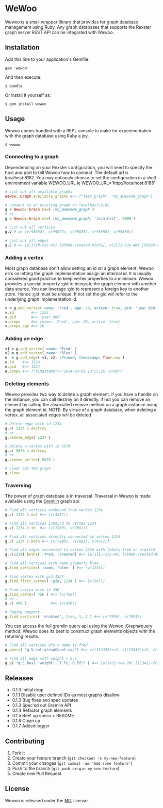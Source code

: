 # WeWoo

Wewoo is a small wrapper library that provides for graph database
management using Ruby. Any graph databases that supports the Rexster graph
server REST API can be integrated with Wewoo.

## Installation

Add this line to your application's Gemfile:

```
gem 'wewoo'
```

And then execute:

```
$ bundle
```

Or install it yourself as:

```
$ gem install wewoo
```

## Usage

Wewoo comes bundled with a REPL console to make for experimentation with the
graph database using Ruby a joy.

```
$ wewoo
```

### Connecting to a graph

Dependending on your Rexster configuration, you will need to specify the
host and port to tell Wewoo how to connect. The default url is localhost:8182.
You may optionaly choose to set the configuration in a shell environment variable
WEWOO_URL ie WEWOO_URL='http://localhost:8185'

```ruby
# List out all available graphs
Wewoo::Graph.available_graphs #=> ["test_graph", "my_awesome_graph"]

# Connect to an existing graph on localhost:8182
g = Wewoo::Graph.new( :my_awesome_graph )
# or...
g = Wewoo::Graph.new( :my_awesome_graph, 'localhost', 9000 )

# List out all vertices
g.V # => [v(95084), v(95072), v(95076), v(95088), v(95080)]

# List out all edges
g.E # => [e(1lIN-oJG-4K) [95088-created-95076], e(1lIJ-oJy-4K) [95080-created-95084]]
```

### Adding a vertex

Most graph database don't allow setting an id on a graph element. Wewoo errs on
letting the graph implementation assign an internal id. It is usually considered
good practice to keep vertex properties to a minimum. Wewoo provides a special
property :gid to integrate the graph element with another data source.
You can leverage :gid to represent a foreign key to another store. Hence :gid must
be unique. If not set the gid will refer to the underlying graph
implementation id.

```ruby
v = g.add_vertex( name: 'Fred', age: 20, active: true, gid: 'user_900' )
v.id        #=> 1234
v.gid       #=> 'user_900'
v.props     #=> {name: 'Fred', age: 20, active: true}
v.props.age #=> 20
```

### Adding an edge

```ruby
v1 = g.add_vertex( name: 'Fred' )
v2 = g.add_vertex( name: 'Blee' )
e  = g.add_edge( v1, v2, :friend, timestamp: Time.now )
e.id    #=> 1234
e.gid   #=> 1234
e.props #=> {"timestamp"=>"2014-03-01 13:55:26 -0700"}
```

### Deleting elements

Wewoo provides two way to delete a graph element. If you have a handle on the
instance, you can call destroy on it directly. If not you can remove an element
by calling the associated remove method on a graph instance using the graph
element id.
NOTE: By virtue of a graph database, when deleting a vertex, all associated
edges will be deleted.

```ruby
# Delete edge with id 1234
g.e( 1234 ).destroy
# or ...
g.remove_edge( 1234 )

# Delete a vertex with id 5678
g.v( 5678 ).destroy
# or...
g.remove_vertex( 5678 )

# Clear out the graph
g.clear
```

### Traversing

The power of graph database is in traversal. Traversal in Wewoo is made available
using the [Gremlin](http://gremlindocs.com/) graph api.

```ruby
# Find all vertices outbound from vertex 1234
g.v( 1234 ).out #=> [v(4567)]

# Find all vertices inbound to vertex 1234
g.v( 1234 ).in  #=> [v(7890), v(7891)]

# Find all vertices directly connected to vertex 1234
g.v( 1234 ).both #=> [v(7890), v(7891), v(4567)]

# Find all edges connected to vertex 1234 with labels fred or created
g.v(1234).bothE( :fred, :created) #=> [e(1lIJ-oJy-4K) [95080-created-95084]]

# Find all vertices with name property blee
g.find_vertices( :name, 'blee' ) #=> [v(1234)]

# Find vertex with gid 1234
g.find_first_vertex( :gid, 1234 ) #=> [v(567)]

# Find vertex with id 456
g.find_vertex( 456 ) #=> [v(456)]
# or...
g.v( 456 )           #=> [v(456)]

# Paging support...
g.find_vertices( 'enabled', true, 1, 2 ) #=> [v(7890), v(7891)]
```

You can access the full gremlin query api using the Wewoo::Graph#query
method. Wewoo does its best to construct graph elements objects with the returning
results.

```ruby
# Find all vertices who's name is fred
g.query( "g.V.out.groupCount.cap") #=> {v(113420)=>2, v(113416)=>2, v(113412)=>1}

# Find all edge with weight < 0.5
g.q( "g.E.has( 'weight', T.lt, 0.5f)" ) #=> [e(1xSj-tve-2W) [113412-friend-113416]]
```

## Releases

* 0.1.0 Initial drop
* 0.1.1 Disable user defined IDs as most graphs disallow
* 0.1.2 Bug fixes and spec updates
* 0.1.3 Spec'ed out Gremlin API
* 0.1.4 Refactor graph elements
* 0.1.5 Beef up specs + README
* 0.1.6 Clean up
* 0.1.7 Added logger

## Contributing

1. Fork it
2. Create your feature branch (`git checkout -b my-new-feature`)
3. Commit your changes (`git commit -am 'Add some feature'`)
4. Push to the branch (`git push origin my-new-feature`)
5. Create new Pull Request

## License

 Wewoo is released under the [MIT](http://opensource.org/licenses/MIT) license.
